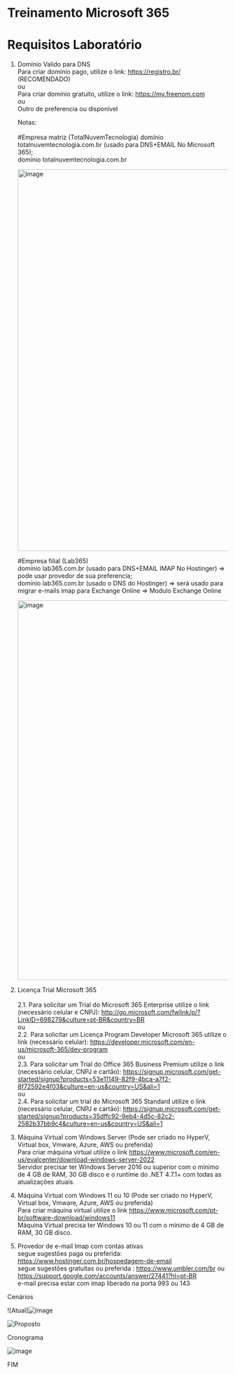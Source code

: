 # Treinamento Microsoft 365

# Requisitos Laboratório

1. Domínio Valido para DNS
   <br>Para criar domínio pago, utilize o link: https://registro.br/ (RECOMENDADO)
   <br>ou
   <br>Para criar domínio gratuito, utilize o link: https://my.freenom.com
   <br>ou 
   <br>Outro de preferencia ou disponível
   
   Notas:
   <br>
   <br>
   #Empresa matriz (TotalNuvemTecnologia)
   domínio totalnuvemtecnologia.com.br (usado para DNS+EMAIL No Microsoft 365);
   <br>domínio totalnuvemtecnologia.com.br 
   
   <img width="873" alt="image" src="https://user-images.githubusercontent.com/49683486/172506059-decd6a6a-fea4-4826-b77d-38b7aecdd239.png">
   
   #Empresa filial (Lab365)
   <br>domínio lab365.com.br (usado para DNS+EMAIL IMAP No Hostinger) => pode usar provedor de sua preferencia;
   <br>domínio lab365.com.br (usado o DNS do Hostinger) => será usado para migrar e-mails imap para Exchange Online => Modulo Exchange Online
   
   <img width="868" alt="image" src="https://user-images.githubusercontent.com/49683486/172505816-1171b28f-90c3-4e1e-9d6f-f7f0af2b26f2.png">
   
2. Licença Trial Microsoft 365
   <br>
   <br>2.1. Para solicitar um Trial do Microsoft 365 Enterprise utilize o link (necessário celular e CNPJ): http://go.microsoft.com/fwlink/p/?LinkID=698279&culture=pt-BR&country=BR
   <br>ou
   <br>2.2. Para solicitar um Licença Program Developer Microsoft 365 utilize o link (necessário celular): https://developer.microsoft.com/en-us/microsoft-365/dev-program 
   <br>ou
   <br>2.3. Para solicitar um Trial do Office 365 Business Premium utilize o link (necessário celular, CNPJ e cartão): https://signup.microsoft.com/get-started/signup?products=53e11149-82f9-4bca-a7f2-8f72592e4f03&culture=en-us&country=US&ali=1
   <br>ou
   <br>2.4. Para solicitar um trial do Microsoft 365 Standard utilize o link (necessário celular, CNPJ e cartão): https://signup.microsoft.com/get-started/signup?products=35dffc92-9eb4-4d5c-82c2-2582b37bb9c4&culture=en-us&country=US&ali=1
         
3. Máquina Virtual com Windows Server (Pode ser criado no HyperV, Virtual box, Vmware, Azure, AWS ou preferida)  
   Para criar máquina virtual utilize o link https://www.microsoft.com/en-us/evalcenter/download-windows-server-2022
   <br>Servidor precisar ter Windows Server 2016 ou superior com o mínimo de 4 GB de RAM, 30 GB disco e o runtime do .NET 4.7.1+ com todas as atualizações atuais.

4. Máquina Virtual com Windows 11 ou 10 (Pode ser criado no HyperV, Virtual box, Vmware, Azure, AWS ou preferida)  
   Para criar máquina virtual utilize o link https://www.microsoft.com/pt-br/software-download/windows11
   <br>Máquina Virtual precisa ter Windows 10 ou 11 com o mínimo de 4 GB de RAM, 30 GB disco.
    
5. Provedor de e-mail Imap com contas ativas
   <br>segue sugestões paga ou preferida: https://www.hostinger.com.br/hospedagem-de-email
   <br>segue sugestões gratuitas ou preferida : https://www.umbler.com/br ou https://support.google.com/accounts/answer/27441?hl=pt-BR
   <br>e-mail precisa estar com imap liberado na porta 993 ou 143 
   
Cenários 
   
![Atual]![image](https://github.com/alexosousa/treinamento-ms365-05-2023/assets/49683486/f2ab51c3-c7a3-4cb6-a44b-681b7a4f27d7)


![Proposto](https://user-images.githubusercontent.com/49683486/172049859-c72be4ea-a0ce-46b0-b716-f067d63dff50.png)

Cronograma

![image](https://user-images.githubusercontent.com/49683486/174597294-7ffdd78a-45b4-4495-bf56-56f5d340e214.png)

FIM
